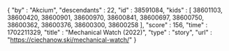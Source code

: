 {
  "by" : "Akcium",
  "descendants" : 22,
  "id" : 38591084,
  "kids" : [ 38601103, 38600420, 38600901, 38600970, 38600841, 38600697, 38600750, 38600362, 38600376, 38600300, 38600258 ],
  "score" : 156,
  "time" : 1702211329,
  "title" : "Mechanical Watch (2022)",
  "type" : "story",
  "url" : "https://ciechanow.ski/mechanical-watch/"
}
